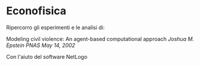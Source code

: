 # Econofisica
Ripercorro gli esperimenti e le analisi di:

Modeling civil violence: An agent-based computational approach _Joshua M. Epstein PNAS May 14, 2002_

Con l'aiuto del software NetLogo
